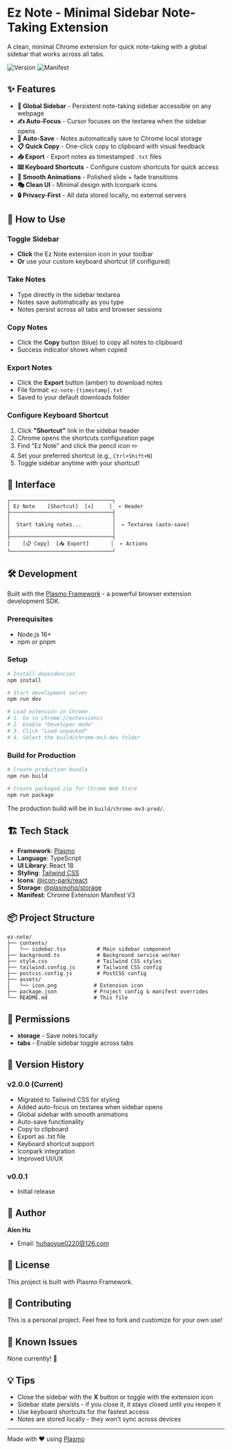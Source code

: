 # Ez Note - Minimal Sidebar Note-Taking Extension

A clean, minimal Chrome extension for quick note-taking with a global sidebar that works across all tabs.

![Version](https://img.shields.io/badge/version-2.0.0-blue.svg)
![Manifest](https://img.shields.io/badge/manifest-v3-green.svg)

## ✨ Features

- **🎯 Global Sidebar** - Persistent note-taking sidebar accessible on any webpage
- **✍️ Auto-Focus** - Cursor focuses on the textarea when the sidebar opens
- **💾 Auto-Save** - Notes automatically save to Chrome local storage
- **📋 Quick Copy** - One-click copy to clipboard with visual feedback
- **📥 Export** - Export notes as timestamped `.txt` files
- **⌨️ Keyboard Shortcuts** - Configure custom shortcuts for quick access
- **🎨 Smooth Animations** - Polished slide + fade transitions
- **🎭 Clean UI** - Minimal design with Iconpark icons
- **🔒 Privacy-First** - All data stored locally, no external servers

## 🚀 How to Use

### Toggle Sidebar
- **Click** the Ez Note extension icon in your toolbar
- **Or** use your custom keyboard shortcut (if configured)

### Take Notes
- Type directly in the sidebar textarea
- Notes save automatically as you type
- Notes persist across all tabs and browser sessions

### Copy Notes
- Click the **Copy** button (blue) to copy all notes to clipboard
- Success indicator shows when copied

### Export Notes
- Click the **Export** button (amber) to download notes
- File format: `ez-note-{timestamp}.txt`
- Saved to your default downloads folder

### Configure Keyboard Shortcut
1. Click **"Shortcut"** link in the sidebar header
2. Chrome opens the shortcuts configuration page
3. Find "Ez Note" and click the pencil icon ✏️
4. Set your preferred shortcut (e.g., `Ctrl+Shift+N`)
5. Toggle sidebar anytime with your shortcut!

## 🎨 Interface

```
┌─────────────────────────────────┐
│ Ez Note    [Shortcut]  [✕]     │  ← Header
├─────────────────────────────────┤
│                                 │
│  Start taking notes...          │  ← Textarea (auto-save)
│                                 │
├─────────────────────────────────┤
│    [📋 Copy]  [📥 Export]       │  ← Actions
└─────────────────────────────────┘
```

## 🛠️ Development

Built with the [Plasmo Framework](https://docs.plasmo.com/) - a powerful browser extension development SDK.

### Prerequisites

- Node.js 16+ 
- npm or pnpm

### Setup

```bash
# Install dependencies
npm install

# Start development server
npm run dev

# Load extension in Chrome
# 1. Go to chrome://extensions/
# 2. Enable "Developer mode"
# 3. Click "Load unpacked"
# 4. Select the build/chrome-mv3-dev folder
```

### Build for Production

```bash
# Create production bundle
npm run build

# Create packaged zip for Chrome Web Store
npm run package
```

The production build will be in `build/chrome-mv3-prod/`.

## 🏗️ Tech Stack

- **Framework**: [Plasmo](https://www.plasmo.com/)
- **Language**: TypeScript
- **UI Library**: React 18
- **Styling**: [Tailwind CSS](https://tailwindcss.com/)
- **Icons**: [@icon-park/react](https://iconpark.oceanengine.com/)
- **Storage**: [@plasmohq/storage](https://docs.plasmo.com/framework/storage)
- **Manifest**: Chrome Extension Manifest V3

## 📦 Project Structure

```
ez-note/
├── contents/
│   └── sidebar.tsx          # Main sidebar component
├── background.ts            # Background service worker
├── style.css                # Tailwind CSS styles
├── tailwind.config.js       # Tailwind CSS config
├── postcss.config.js        # PostCSS config
├── assets/
│   └── icon.png            # Extension icon
├── package.json            # Project config & manifest overrides
└── README.md               # This file
```

## 🔐 Permissions

- **storage** - Save notes locally
- **tabs** - Enable sidebar toggle across tabs

## 📝 Version History

### v2.0.0 (Current)
- Migrated to Tailwind CSS for styling
- Added auto-focus on textarea when sidebar opens
- Global sidebar with smooth animations
- Auto-save functionality
- Copy to clipboard
- Export as .txt file
- Keyboard shortcut support
- Iconpark integration
- Improved UI/UX

### v0.0.1
- Initial release

## 👤 Author

**Alen Hu**
- Email: huhaoyue0220@126.com

## 📄 License

This project is built with Plasmo Framework.

## 🤝 Contributing

This is a personal project. Feel free to fork and customize for your own use!

## 🐛 Known Issues

None currently! 🎉

## 💡 Tips

- Close the sidebar with the **X** button or toggle with the extension icon
- Sidebar state persists - if you close it, it stays closed until you reopen it
- Use keyboard shortcuts for the fastest access
- Notes are stored locally - they won't sync across devices

---

Made with ❤️ using [Plasmo](https://www.plasmo.com/)
